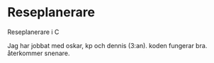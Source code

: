 Reseplanerare
=============

Reseplanerare i C

Jag har jobbat med oskar, kp och dennis (3:an). 
koden fungerar bra. återkommer snenare.